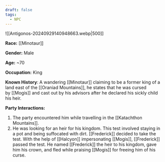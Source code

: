```yaml
---
draft: false
tags:
  - NPC
---
```

![[Antigonos-20240929140948663.webp|500]]

**Race:** [[Minotaur]]

**Gender:** Male

**Age:** ~70

**Occupation:** King

**Known History**: A wandering [[Minotaur]] claiming to be a former king of a land east of the [[Oraniad Mountains]], he states that he was cursed by [[Mogis]] and cast out by his advisors after he declared his sickly child his heir.

**Party Interactions:**
1. The party encountered him while travelling in the [[Katachthon Mountains]].
2. He was looking for an heir for his kingdom. This test involved staying in a pot and being suffocated with dirt. [[Frederick]] decided to take the test. With the help of [[Halcyon]] impersonating [[Mogis]], [[Frederick]] passed the test. He named [[Frederick]] the heir to his kingdom, gave him his crown, and fled while praising [[Mogis]] for freeing him of his curse. 
